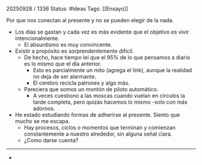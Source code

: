 20250928 / 1336
Status: #Ideas
Tags: [[Ensayo]]

Por que nos conectan al presente y no se pueden elegir de la nada. 
- Los días se gastan y cada vez es más evidente que el objetivo es vivir intencionalmente. 
	- El absurdismo es muy convincente.
- Existir a propósito es sorprendentemente difícil. 
	- De hecho, hace tiempo leí que el 95% de lo que pensamos a diario  es lo mismo que el día anterior.  
		- Esto es parcialmente un mito (agrega el link), aunque la realidad no deja de ser alarmante. 
		- El cerebro recicla patrones y algo más. 
	- Pareciera que somos un montón de piloto automático. 
		- A veces cuestiono a las moscas cuando vuelan en círculos la tarde completa, pero quizás hacemos lo mismo -solo con más adornos. 
- He estado estudiando formas de adherirse al presente. Siento que mucho se me escapa. 
	- Hay procesos, ciclos o momentos que terminan y comienzan constantemente a nuestro alrededor, sin alguna señal clara. 
	- ¿Como darse cuenta?

-----

- 